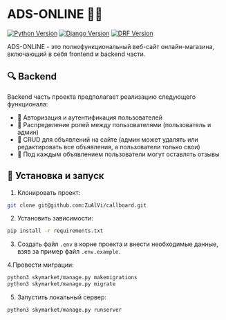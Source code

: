 # ADS-ONLINE 🛒📣

[![Python Version](https://img.shields.io/badge/Python-3.10-blue.svg)](https://www.python.org/downloads/release/python-390/)
[![Django Version](https://img.shields.io/badge/Django-3.2-092E20.svg)](https://www.djangoproject.com/)
[![DRF Version](https://img.shields.io/badge/DRF-3.13-092E20.svg)](https://www.djangoproject.com/)

ADS-ONLINE - это полнофункциональный веб-сайт онлайн-магазина, включающий в себя frontend и backend части.

## 🔍 Backend

Backend часть проекта предполагает реализацию следующего функционала:

- 🔐 Авторизация и аутентификация пользователей
- 👤 Распределение ролей между пользователями (пользователь и админ)
- 📝 CRUD для объявлений на сайте (админ может удалять или редактировать все объявления, а пользователи только свои)
- 💬 Под каждым объявлением пользователи могут оставлять отзывы

## 🚀 Установка и запуск

1. Клонировать проект:

```bash
git clone git@github.com:ZuAlVi/callboard.git
```

2. Установить зависимости:

```bash
pip install -r requirements.txt
```

3. Создать файл `.env` в корне проекта и внести необходимые данные, взяв за пример файл `.env.example`.

4.Провести миграции:

```bash
python3 skymarket/manage.py makemigrations
python3 skymarket/manage.py migrate
```
5. Запустить локальный сервер:
```bash
python3 skymarket/manage.py runserver
```
